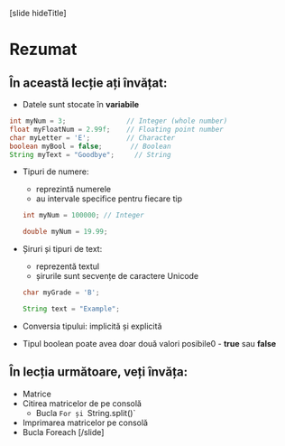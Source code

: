[slide hideTitle]
# Rezumat

## În această lecție ați învățat:

   - Datele sunt stocate în **variabile**

  ```java
  int myNum = 3;               // Integer (whole number)
  float myFloatNum = 2.99f;    // Floating point number
  char myLetter = 'E';         // Character
  boolean myBool = false;       // Boolean
  String myText = "Goodbye";     // String
  ```

  
  - Tipuri de numere:
     - reprezintă  numerele
     - au intervale specifice pentru fiecare tip

    ```java
    int myNum = 100000; // Integer
    ```
    
    ```java
    double myNum = 19.99;
    ```

  - Șiruri și tipuri de text:
     - reprezentă textul
     - șirurile sunt secvențe de caractere Unicode


    ```java
    char myGrade = 'B';
    ```

    ```java
    String text = "Example";
    ```

  - Conversia tipului: implicită și explicită
  - Tipul boolean poate avea doar două valori posibile0 - **true** sau **false**

  ## În lecția următoare, veți învăța:
   - Matrice
   - Citirea matricelor de pe consolă
     - Bucla `For și `String.split()`
   - Imprimarea matricelor pe consolă
   - Bucla Foreach
[/slide]



